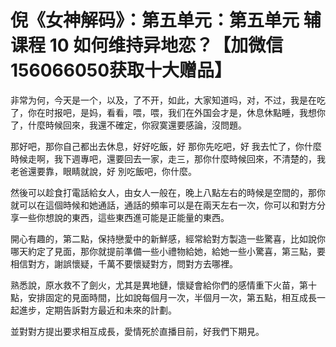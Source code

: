 # 倪《女神解码》：第五单元：第五单元 辅课程 10 如何维持异地恋？【加微信156066050获取十大赠品】

非常为何，今天是一个，以及，了不开，如此，大家知道吗，对，不过，我是在吃了，你在时报吧，是妈，看看，喂，喂，我们在外国会才是，休息休點睡，我想你了，什麼時候回來，我還不確定，你寂寞還要感論，沒問題。

那好吧，那你自己都出去休息，好好吃飯，好 那你先吃吧，好 我去忙了，你什麼時候走啊，我下週專吧，還要回去一家，走三，那你什麼時候回來，不清楚的，我老爸還要靠，眼睛就說，好 別吃飯吧，你什麼。

然後可以趁食打電話給女人，由女人一般在，晚上八點左右的時候是空間的，那你就可以在這個時候和她通話，通話的頻率可以是在兩天左右一次，你可以和對方分享一些你想說的東西，這些東西進可能是正能量的東西。

開心有趣的，第二點，保持戀愛中的新鮮感，經常給對方製造一些驚喜，比如說你哪天約定了見面，那你就提前準備一些小禮物給她，給她一些小驚喜，第三點，要相信對方，謝誤懷疑，千萬不要懷疑對方，問對方去哪裡。

熟悉說，原水救不了劍火，尤其是異地鏈，懷疑會給你們的感情重下火苗，第十點，安排固定的見面時間，比如說每個月一次，半個月一次，第五點，相互成長一起進步，定期告訴對方最近和未來的計劃。

並對對方提出要求相互成長，愛情死於直播目前，好我們下期見。